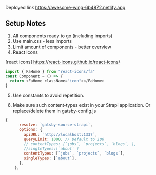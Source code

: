 Deployed link
https://awesome-wing-6b4872.netlify.app


## Setup Notes

1. All components ready to go (including imports)
2. Use main.css - less imports
3. Limit amount of components - better overview
4. React Icons

[react icons] https://react-icons.github.io/react-icons/

```javascript
import { FaHome } from "react-icons/fa"
const Component = () => {
  return <FaHome className="icon"></FaHome>
}
```

5. Use constants to avoid repetition.

6. Make sure such content-types exist in your Strapi application. Or replace/delete them in gatsby-config.js

```javascript
{
      resolve: `gatsby-source-strapi`,
      options: {
        apiURL: `http://localhost:1337`,
        queryLimit: 1000, // Default to 100
        // contentTypes: [`jobs`, `projects`, `blogs`, ],
        //singleTypes:[`about` ]
        contentTypes: [`jobs`, `projects`, `blogs`],
        singleTypes: [`about`],
      },
    },
```
